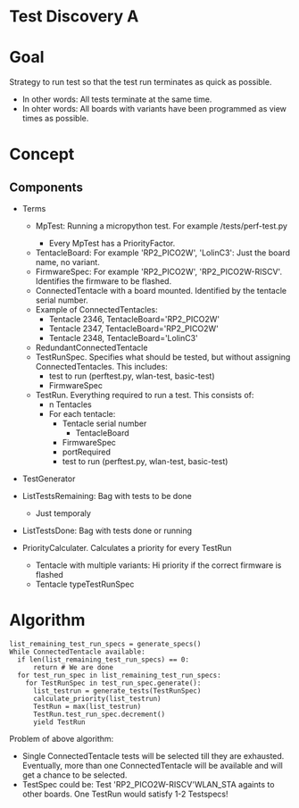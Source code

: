 # Test Discovery A

# Goal

Strategy to run test so that the test run terminates as quick as possible.
* In other words: All tests terminate at the same time.
* In ohter words: All boards with variants have been programmed as view times as possible.

# Concept

## Components

* Terms
  * MpTest: Running a micropython test. For example <micropython-repo>/tests/perf-test.py
    * Every MpTest has a PriorityFactor.
  * TentacleBoard: For example 'RP2_PICO2W', 'LolinC3': Just the board name, no variant.
  * FirmwareSpec: For example 'RP2_PICO2W', 'RP2_PICO2W-RISCV'. Identifies the firmware to be flashed.
  * ConnectedTentacle with a board mounted. Identified by the tentacle serial number.
  * Example of ConnectedTentacles:
    * Tentacle 2346, TentacleBoard='RP2_PICO2W'
    * Tentacle 2347, TentacleBoard='RP2_PICO2W'
    * Tentacle 2348, TentacleBoard='LolinC3'
  * RedundantConnectedTentacle
  * TestRunSpec. Specifies what should be tested, but without assigning ConnectedTentacles. This includes:
      * test to run (perftest.py, wlan-test, basic-test)
      * FirmwareSpec 
  * TestRun. Everything required to run a test. This consists of:
    * n Tentacles
    * For each tentacle:
      * Tentacle serial number
        * TentacleBoard
      * FirmwareSpec
      * portRequired
      * test to run (perftest.py, wlan-test, basic-test)

* TestGenerator
* ListTestsRemaining: Bag with tests to be done
  * Just temporaly
* ListTestsDone: Bag with tests done or running
* PriorityCalculater. Calculates a priority for every TestRun
  * Tentacle with multiple variants: Hi priority if the correct firmware is flashed
  * Tentacle typeTestRunSpec

# Algorithm

```
list_remaining_test_run_specs = generate_specs()
While ConnectedTentacle available:
  if len(list_remaining_test_run_specs) == 0:
      return # We are done
  for test_run_spec in list_remaining_test_run_specs:
    for TestRunSpec in test_run_spec.generate():
      list_testrun = generate_tests(TestRunSpec)
      calculate_priority(list_testrun)
      TestRun = max(list_testrun)
      TestRun.test_run_spec.decrement()
      yield TestRun
```

Problem of above algorithm:
  * Single ConnectedTentacle tests will be selected till they are exhausted. Eventually, more than one ConnectedTentacle will be available and will get a chance to be selected.
  * TestSpec could be: Test 'RP2_PICO2W-RISCV'WLAN_STA againts to other boards. One TestRun would satisfy 1-2 Testspecs! 
